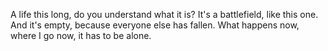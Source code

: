A life this long, do you understand what it is? It's a battlefield, like this one. And it's empty, because everyone else has fallen. What happens now, where I go now, it has to be alone.
